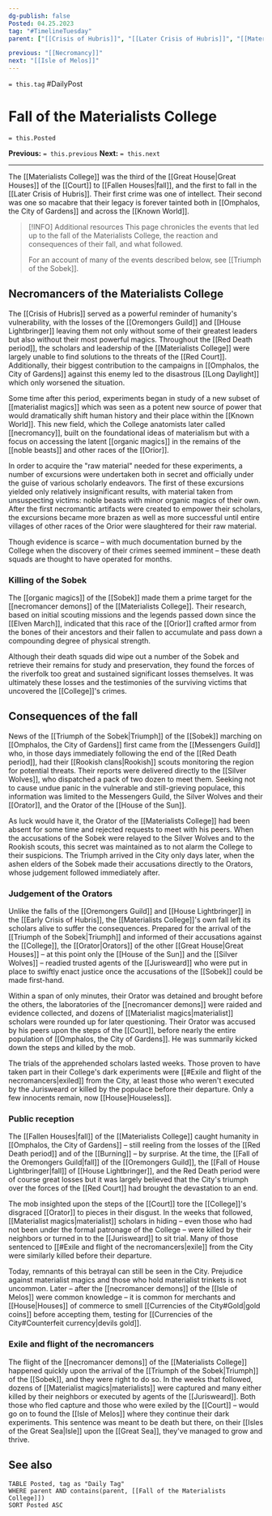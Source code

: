 ```yaml
---
dg-publish: false
Posted: 04.25.2023
tag: "#TimelineTuesday"
parent: ["[[Crisis of Hubris]]", "[[Later Crisis of Hubris]]", "[[Materialists College]]", "[[Necromancer demons]]", "[[Necromancy]]", "[[Isle of Melos]]", "[[Fallen Houses]]"]

previous: "[[Necromancy]]"
next: "[[Isle of Melos]]"
---
```

`= this.tag` #DailyPost 
# Fall of the Materialists College
`= this.Posted`

**Previous:** `= this.previous`
**Next:** `= this.next`

---

The [[Materialists College]] was the third of the [[Great House|Great Houses]] of the [[Court]] to [[Fallen Houses|fall]], and the first to fall in the [[Later Crisis of Hubris]]. Their first crime was one of intellect. Their second was one so macabre that their legacy is forever tainted both in [[Omphalos, the City of Gardens]] and across the [[Known World]].

> [!INFO] Additional resources
> This page chronicles the events that led up to the fall of the Materialists College, the reaction and consequences of their fall, and what followed.
>
> For an account of many of the events described below, see [[Triumph of the Sobek]].

## Necromancers of the Materialists College

The [[Crisis of Hubris]] served as a powerful reminder of humanity's vulnerability, with the losses of the [[Oremongers Guild]] and [[House Lightbringer]] leaving them not only without some of their greatest leaders but also without their most powerful magics. Throughout the [[Red Death period]], the scholars and leadership of the [[Materialists College]] were largely unable to find solutions to the threats of the [[Red Court]]. Additionally, their biggest contribution to the campaigns in [[Omphalos, the City of Gardens]] against this enemy led to the disastrous [[Long Daylight]] which only worsened the situation.

Some time after this period, experiments began in study of a new subset of [[materialist magics]] which was seen as a potent new source of power that would dramatically shift human history and their place within the [[Known World]]. This new field, which the College anatomists later called [[necromancy]], built on the foundational ideas of materialism but with a focus on accessing the latent [[organic magics]] in the remains of the [[noble beasts]] and other races of the [[Orior]].

In order to acquire the "raw material" needed for these experiments, a number of excursions were undertaken both in secret and officially under the guise of various scholarly endeavors. The first of these excursions yielded only relatively insignificant results, with material taken from unsuspecting victims: noble beasts with minor organic magics of their own. After the first necromantic artifacts were created to empower their scholars, the excursions became more brazen as well as more successful until entire villages of other races of the Orior were slaughtered for their raw material.

Though evidence is scarce – with much documentation burned by the College when the discovery of their crimes seemed imminent – these death squads are thought to have operated for months.

### Killing of the Sobek

The [[organic magics]] of the [[Sobek]] made them a prime target for the [[necromancer demons]] of the [[Materialists College]]. Their research, based on initial scouting missions and the legends passed down since the [[Elven March]], indicated that this race of the [[Orior]] crafted armor from the bones of their ancestors and their fallen to accumulate and pass down a compounding degree of physical strength.

Although their death squads did wipe out a number of the Sobek and retrieve their remains for study and preservation, they found the forces of the riverfolk too great and sustained significant losses themselves. It was ultimately these losses and the testimonies of the surviving victims that uncovered the [[College]]'s crimes.

## Consequences of the fall

News of the [[Triumph of the Sobek|Triumph]] of the [[Sobek]] marching on [[Omphalos, the City of Gardens]] first came from the [[Messengers Guild]] who, in those days immediately following the end of the [[Red Death period]], had their [[Rookish clans|Rookish]] scouts monitoring the region for potential threats. Their reports were delivered directly to the [[Silver Wolves]], who dispatched a pack of two dozen to meet them. Seeking not to cause undue panic in the vulnerable and still-grieving populace, this information was limited to the Messengers Guild, the Silver Wolves and their [[Orator]], and the Orator of the [[House of the Sun]].

As luck would have it, the Orator of the [[Materialists College]] had been absent for some time and rejected requests to meet with his peers. When the accusations of the Sobek were relayed to the Silver Wolves and to the Rookish scouts, this secret was maintained as to not alarm the College to their suspicions. The Triumph arrived in the City only days later, when the ashen elders of the Sobek made their accusations directly to the Orators, whose judgement followed immediately after.

### Judgement of the Orators

Unlike the falls of the [[Oremongers Guild]] and [[House Lightbringer]] in the [[Early Crisis of Hubris]], the [[Materialists College]]'s own fall left its scholars alive to suffer the consequences. Prepared for the arrival of the [[Triumph of the Sobek|Triumph]] and informed of their accusations against the [[College]], the [[Orator|Orators]] of the other [[Great House|Great Houses]] – at this point only the [[House of the Sun]] and the [[Silver Wolves]] – readied trusted agents of the [[Jurisweard]] who were put in place to swiftly enact justice once the accusations of the [[Sobek]] could be made first-hand.

Within a span of only minutes, their Orator was detained and brought before the others, the laboratories of the [[necromancer demons]] were raided and evidence collected, and dozens of [[Materialist magics|materialist]] scholars were rounded up for later questioning. Their Orator was accused by his peers upon the steps of the [[Court]], before nearly the entire population of [[Omphalos, the City of Gardens]]. He was summarily kicked down the steps and killed by the mob.

The trials of the apprehended scholars lasted weeks. Those proven to have taken part in their College's dark experiments were [[#Exile and flight of the necromancers|exiled]] from the City, at least those who weren't executed by the Jurisweard or killed by the populace before their departure. Only a few innocents remain, now [[House|Houseless]].

### Public reception

The [[Fallen Houses|fall]] of the [[Materialists College]] caught humanity in [[Omphalos, the City of Gardens]] – still reeling from the losses of the [[Red Death period]] and of the [[Burning]] – by surprise. At the time, the [[Fall of the Oremongers Guild|fall]] of the [[Oremongers Guild]], the [[Fall of House Lightbringer|fall]] of [[House Lightbringer]], and the Red Death period were of course great losses but it was largely believed that the City's triumph over the forces of the [[Red Court]] had brought the devastation to an end.

The mob insighted upon the steps of the [[Court]] tore the [[College]]'s disgraced [[Orator]] to pieces in their disgust. In the weeks that followed, [[Materialist magics|materialist]] scholars in hiding – even those who had not been under the formal patronage of the College – were killed by their neighbors or turned in to the [[Jurisweard]] to sit trial. Many of those sentenced to [[#Exile and flight of the necromancers|exile]] from the City were similarly killed before their departure.

Today, remnants of this betrayal can still be seen in the City. Prejudice against materialist magics and those who hold materialist trinkets is not uncommon. Later – after the [[necromancer demons]] of the [[Isle of Melos]] were common knowledge – it is common for merchants and [[House|Houses]] of commerce to smell [[Currencies of the City#Gold|gold coins]] before accepting them, testing for [[Currencies of the City#Counterfeit currency|devils gold]].

### Exile and flight of the necromancers

The flight of the [[necromancer demons]] of the [[Materialists College]] happened quickly upon the arrival of the [[Triumph of the Sobek|Triumph]] of the [[Sobek]], and they were right to do so. In the weeks that followed, dozens of [[Materialist magics|materialists]] were captured and many either killed by their neighbors or executed by agents of the [[Jurisweard]]. Both those who fled capture and those who were exiled by the [[Court]] – would go on to found the [[Isle of Melos]] where they continue their dark experiments. This sentence was meant to be death but there, on their [[Isles of the Great Sea|Isle]] upon the [[Great Sea]], they've managed to grow and thrive.

## See also
```dataview
TABLE Posted, tag as "Daily Tag"
WHERE parent AND contains(parent, [[Fall of the Materialists College]])
SORT Posted ASC
```